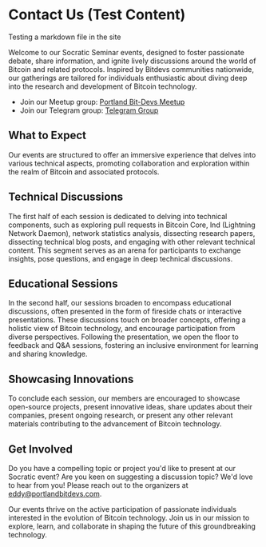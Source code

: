 # Contact Us (Test Content)

Testing a markdown file in the site

Welcome to our Socratic Seminar events, designed to foster passionate debate, share information, and ignite lively discussions around the
world of Bitcoin and related protocols. Inspired by Bitdevs communities nationwide, our gatherings are tailored for individuals enthusiastic
about diving deep into the research and development of Bitcoin technology.

- Join our Meetup group: <a href="https://www.meetup.com/portlandbitdevs/" target="_blank">Portland Bit-Devs Meetup</a><br/>
- Join our Telegram group: <a href="https://t.me/+hk_V3SDCnDE1MWNh" target="_blank">Telegram Group</a>

## What to Expect

Our events are structured to offer an immersive experience that delves into various technical aspects, promoting collaboration and exploration
within the realm of Bitcoin and associated protocols.

## Technical Discussions

The first half of each session is dedicated to delving into technical components, such as exploring pull requests in Bitcoin Core,
lnd (Lightning Network Daemon), network statistics analysis, dissecting research papers, dissecting technical blog posts, and
engaging with other relevant technical content. This segment serves as an arena for participants to exchange insights, pose questions,
and engage in deep technical discussions.

## Educational Sessions

In the second half, our sessions broaden to encompass educational discussions, often presented in the form of fireside chats or
interactive presentations. These discussions touch on broader concepts, offering a holistic view of Bitcoin technology, and encourage
participation from diverse perspectives. Following the presentation, we open the floor to feedback and Q&A sessions, fostering an
inclusive environment for learning and sharing knowledge.

## Showcasing Innovations

To conclude each session, our members are encouraged to showcase open-source projects, present innovative ideas, share updates about their
companies, present ongoing research, or present any other relevant materials contributing to the advancement of Bitcoin technology.

## Get Involved

Do you have a compelling topic or project you'd like to present at our Socratic event? Are you keen on suggesting a discussion topic? We'd
love to hear from you! Please reach out to the organizers at eddy@portlandbitdevs.com.

Our events thrive on the active participation of passionate individuals interested in the evolution of Bitcoin technology. Join us in our
mission to explore, learn, and collaborate in shaping the future of this groundbreaking technology.
